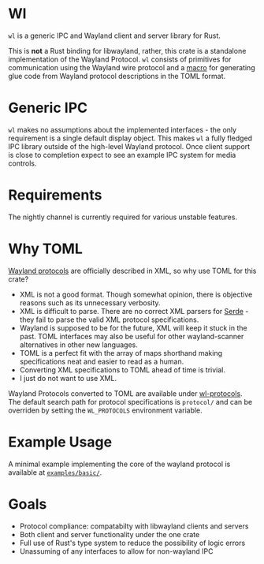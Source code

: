 # Wl
`wl` is a generic IPC and Wayland client and server library for Rust.

This is **not** a Rust binding for libwayland, rather, this crate is a standalone implementation of the Wayland Protocol.
`wl` consists of primitives for communication using the Wayland wire protocol and a [macro](https://github.com/AidoP/wl-macro) for generating glue code from Wayland protocol descriptions in the TOML format.

# Generic IPC
`wl` makes no assumptions about the implemented interfaces - the only requirement is a single default display object. This makes `wl` a fully fledged IPC library outside of the high-level Wayland protocol. Once client support is close to completion expect to see an example IPC system for media controls.

# Requirements
The nightly channel is currently required for various unstable features.

# Why TOML

[Wayland protocols](https://gitlab.freedesktop.org/wayland/wayland-protocols) are officially described in XML, so why use TOML for this crate?

- XML is not a good format. Though somewhat opinion, there is objective reasons such as its unnecessary verbosity.
- XML is difficult to parse. There are no correct XML parsers for [Serde](https://serde.rs/) - they fail to parse the valid XML protocol specifications.
- Wayland is supposed to be for the future, XML will keep it stuck in the past. TOML interfaces may also be useful for other wayland-scanner alternatives in other new languages.
- TOML is a perfect fit with the array of maps shorthand making specifications neat and easier to read as a human.
- Converting XML specifications to TOML ahead of time is trivial.
- I just do not want to use XML.

Wayland Protocols converted to TOML are available under [wl-protocols](https://github.com/AidoP/wl-protocols). The default search path for protocol specifications is `protocol/` and can be overriden by setting the `WL_PROTOCOLS` environment variable.

# Example Usage
A minimal example implementing the core of the wayland protocol is available at [`examples/basic/`](https://github.com/AidoP/wl/tree/main/examples/basic).

# Goals
- Protocol compliance: compatabilty with libwayland clients and servers
- Both client and server functionality under the one crate
- Full use of Rust's type system to reduce the possibility of logic errors
- Unassuming of any interfaces to allow for non-wayland IPC